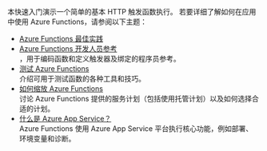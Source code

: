 
本快速入门演示一个简单的基本 HTTP 触发函数执行。 若要详细了解如何在应用中使用 Azure Functions，请参阅以下主题：

* [Azure Functions 最佳实践](../articles/azure-functions/functions-best-practices.md)
* [Azure Functions 开发人员参考](../articles/azure-functions/functions-reference.md)  
  ，用于编码函数和定义触发器及绑定的程序员参考。
* [测试 Azure Functions](../articles/azure-functions/functions-test-a-function.md)  
  介绍可用于测试函数的各种工具和技巧。
* [如何缩放 Azure Functions](../articles/azure-functions/functions-scale.md)  
  讨论 Azure Functions 提供的服务计划（包括使用托管计划）以及如何选择合适的计划。 
* [什么是 Azure App Service？](../articles/app-service/app-service-value-prop-what-is.md)  
  Azure Functions 使用 Azure App Service 平台执行核心功能，例如部署、环境变量和诊断。 

<!--HONumber=Feb17_HO1-->


